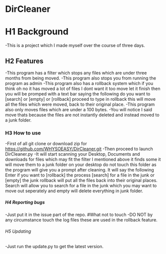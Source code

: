 # DirCleaner
# H1 Background
-This is a project which I made myself over the course of three days.
## H2 Features
-This program has a filter which stops any files which are under three months from being moved.
-This program also stops you from running the program as admin
-This program also has a rollback system which if you think oh no it has moved a lot of files I dont want it too move let it finish then you will be promped with a text bar saying the following do you want to [search] or [empty] or [rollback] proceed to type in rollback this will move all the files which were moved, back to their original place.
-This program also only moves files which are under a 100 bytes.
-You will notice I said move thats because the files are not instantly deleted and instead moved to a junk folder.
### H3 How to use
-First of all git clone or download zip for https://github.com/WHYSOEASY/DirCleaner.git
-Then proceed to launch DirCleaner.py
-It will start scanning your Desktop, Documents and downloads for files which may fit the filter I mentioned above it finds some it will move them to a junk folder on your desktop do not touch this folder as the program will give you a prompt after cleaning. It will say the following Enter if you want to [rollback] the process [search] for a file in the junk or [empty] the junk rollback will put all the files back into their original places. Search will allow you to search for a file in the junk which you may want to move out seperately and empty will delete everything in junk folder.
##### H4 Reporting bugs
-Just put it in the issue part of the repo.
#What not to touch
-DO NOT by any circumstance touch the log files these are used in the rollback feature.
###### H5 Updating
-Just run the update.py to get the latest version.
